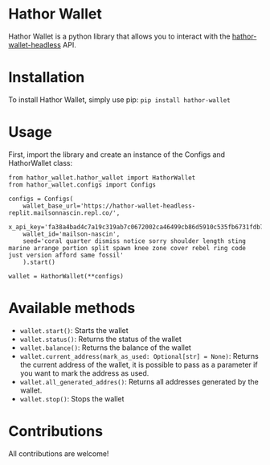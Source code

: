 # Hathor Wallet
Hathor Wallet is a python library that allows you to interact with the [hathor-wallet-headless](https://github.com/HathorNetwork/hathor-wallet-headless) API.

# Installation
To install Hathor Wallet, simply use pip: `pip install hathor-wallet`

# Usage
First, import the library and create an instance of the Configs and HathorWallet class:
```
from hathor_wallet.hathor_wallet import HathorWallet
from hathor_wallet.configs import Configs

configs = Configs(
    wallet_base_url='https://hathor-wallet-headless-replit.mailsonnascin.repl.co/',
    x_api_key='fa38a4bad4c7a19c319ab7c0672002ca46499cb86d5910c535fb6731fdb775d2',
    wallet_id='mailson-nascin',
    seed='coral quarter dismiss notice sorry shoulder length sting marine arrange portion split spawn knee zone cover rebel ring code just version afford same fossil'
    ).start()

wallet = HathorWallet(**configs)
```

# Available methods
- `wallet.start()`: Starts the wallet
- `wallet.status()`: Returns the status of the wallet
- `wallet.balance()`: Returns the balance of the wallet
- `wallet.current_address(mark_as_used: Optional[str] = None)`: Returns the current address of the wallet, it is possible to pass as a parameter if you want to mark the address as used.
- `wallet.all_generated_addres()`: Returns all addresses generated by the wallet.
- `wallet.stop()`: Stops the wallet

# Contributions
All contributions are welcome!
